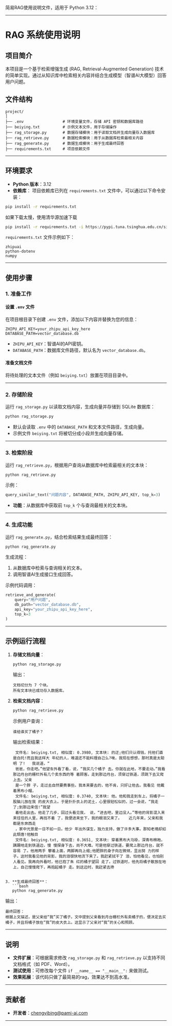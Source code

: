 简易RAG使用说明文件，适用于 Python 3.12：

---

# RAG 系统使用说明

## 项目简介

本项目是一个基于检索增强生成 (RAG, Retrieval-Augmented Generation) 技术的简单实现。通过从知识库中检索相关内容并结合生成模型（智谱AI大模型）回答用户问题。

## 文件结构

```
project/
│
├── .env                 # 环境变量文件，存储 API 密钥和数据库路径
├── beiying.txt          # 示例文本文件，用于存储操作
├── rag_storage.py       # 数据存储模块：用于读取文档并生成向量存入数据库
├── rag_retrieve.py      # 数据检索模块：用于从数据库检索最相关内容
├── rag_generate.py      # 数据生成模块：用于生成最终回答
├── requirements.txt     # 项目依赖文件
```

---

## 环境要求

- **Python 版本**：3.12
- **依赖库**：
  项目依赖库已列在 `requirements.txt` 文件中，可以通过以下命令安装：

```bash
pip install -r requirements.txt
```

如果下载太慢，使用清华源加速下载

``` bash
pip install -r requirements.txt -i https://pypi.tuna.tsinghua.edu.cn/simple
```

`requirements.txt` 文件示例如下：
```plaintext
zhipuai
python-dotenv
numpy
```

---

## 使用步骤

### 1. 准备工作

#### **设置 `.env` 文件**
在项目根目录下创建 `.env` 文件，添加以下内容并替换为您的信息：
```plaintext
ZHIPU_API_KEY=your_zhipu_api_key_here
DATABASE_PATH=vector_database.db
```

- `ZHIPU_API_KEY`：智谱AI的API密钥。
- `DATABASE_PATH`：数据库文件路径，默认名为 `vector_database.db`。

#### **准备文档文件**
将待处理的文本文件（例如 `beiying.txt`）放置在项目目录中。

---

### 2. 存储阶段

运行 `rag_storage.py` 以读取文档内容，生成向量并存储到 SQLite 数据库：

```bash
python rag_storage.py
```

- 默认会读取 `.env` 中的 `DATABASE_PATH` 和文本文件路径，生成向量。
- 示例文件 `beiying.txt` 将被切分成小段并生成向量存储。

---

### 3. 检索阶段

运行 `rag_retrieve.py`，根据用户查询从数据库中检索最相关的文本块：

```bash
python rag_retrieve.py
```

示例：
```python
query_similar_text("问题内容", DATABASE_PATH, ZHIPU_API_KEY, top_k=3)
```

- **功能**：从数据库中获取前 `top_k` 个与查询最相关的文本块。

---

### 4. 生成功能

运行 `rag_generate.py`，结合检索结果生成最终回答：

```bash
python rag_generate.py
```

生成流程：
1. 从数据库中检索与查询相关的文本。
2. 调用智谱AI生成接口生成回答。

示例代码调用：
```python
retrieve_and_generate(
    query="用户问题",
    db_path="vector_database.db",
    api_key="your_zhipu_api_key_here",
    top_k=3
)
```

---

## 示例运行流程

1. **存储文档向量**：
   ```bash
   python rag_storage.py
   ```
   输出：
   ```plaintext
   文档切分为 7 个块。
   所有文本块已成功存入数据库。
   ```

2. **检索文档内容**：
   ```bash
   python rag_retrieve.py
   ```
   示例用户查询：
   ```plaintext
   谁给谁买了橘子？
   ```
   输出检索结果：
   ``` plaintext
    文件名: beiying.txt, 相似度: 0.3980, 文本块: 的迂;他们只认得钱，托他们直是白托!而且我这样大 年纪的人，难道还不能料理自己么?唉，我现在想想，那时真是太聪明 了!   我说道，“
    爸爸，你走吧。”他望车外看了看，说，“我买几个橘子 去。你就在此地，不要走动。”我看那边月台的栅栏外有几个卖东西的等 着顾客。走到那边月台，须穿过铁道，须跳下去又爬上去。父亲
    是一个胖 子，走过去自然要费事些。我本来要去的，他不肯，只好让他去。我看见 他戴着黑布小帽，
    文件名: beiying.txt, 相似度: 0.3740, 文本块: 他。他和我走到车上，将橘子一股脑儿放在我 的皮大衣上。于是扑扑衣上的泥土，心里很轻松似的，过一会说，“我走 了;到那边来信!”我望
    着他走出去。他走了几步，回过头看见我， 说，“进去吧，里边没人。”等他的背影混入来来往往的人里，再找不着 了，我便进来坐下，我的眼泪又来了。   近几年来，父亲和我都是东奔西走
    ，家中光景是一日不如一日。他少 年出外谋生，独力支持，做了许多大事。那知老境却如此颓唐!他触目
    文件名: beiying.txt, 相似度: 0.3651, 文本块: 穿着黑布大马褂，深青布棉袍，蹒跚地走到铁道边，慢 慢探身下去，尚不大难。可是他穿过铁道，要爬上那边月台，就不容易 了。他用两手 攀着上面，两脚再向上缩;他肥胖的身子向左微倾，显出努 力的样子。这时我看见他的背影，我的泪很快地流下来了。我赶紧拭干了 泪，怕他看见，也怕别人看见。我再向外看时，他已抱了朱 红的橘子望回 走了。过铁道时，他先将橘子散放在地上，自己慢慢爬下，再抱起橘子 走。到这边时，我赶紧去搀

```

3. **生成最终回答**：
   ```bash
   python rag_generate.py
   ```
   输出：
   ```plaintext
   最终回答：
根据上文描述，是父亲给“我”买了橘子。文中提到父亲看到月台栅栏外有卖橘子的，便决定去买橘子，并且将橘子放在“我”的皮大衣上。这显示了父亲对“我”的关心和照顾。
   ```

---

## 说明

- **文件扩展**：可根据需求修改 `rag_storage.py` 和 `rag_retrieve.py` 以支持不同文档格式（如 PDF、Word）。
- **测试使用**：可修改每个文件 `if __name__ == "__main__":` 来做测试。
- **效果拓展**：该代码只做了最简易的rag，效果达不到高水准。 

---

## 贡献者

- **开发者**：chengyibing@pami-ai.com

---